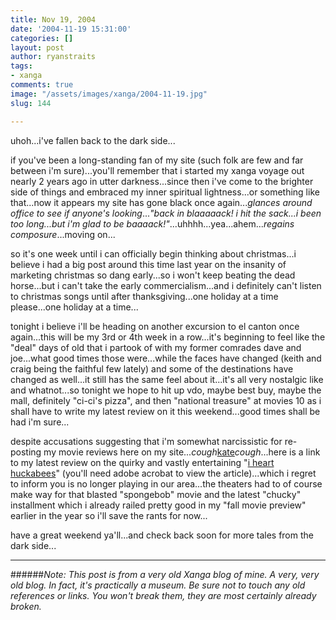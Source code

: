 ```yaml
---
title: Nov 19, 2004
date: '2004-11-19 15:31:00'
categories: []
layout: post
author: ryanstraits
tags:
- xanga
comments: true
image: "/assets/images/xanga/2004-11-19.jpg"
slug: 144

---
```

uhoh...i've fallen back to the dark side...

<!-- break -->

if you've been a long-standing fan of my site (such folk are few and far between i'm sure)...you'll remember that i started my xanga voyage out nearly 2 years ago in utter darkness...since then i've come to the brighter side of things and embraced my inner spiritual lightness...or something like that...now it appears my site has gone black once again...*glances around office to see if anyone's looking*...<em>"back in blaaaaack! i hit the sack...i been too long...but i'm glad to be baaaack!"</em>...uhhhh...yea...ahem...*regains composure*...moving on...

so it's one week until i can officially begin thinking about christmas...i believe i had a big post around this time last year on the insanity of marketing christmas so dang early...so i won't keep beating the dead horse...but i can't take the early commercialism...and i definitely can't listen to christmas songs until after thanksgiving...one holiday at a time please...one holiday at a time...

tonight i believe i'll be heading on another excursion to el canton once again...this will be my 3rd or 4th week in a row...it's beginning to feel like the "deal" days of old that i partook of with my former comrades dave and joe...what good times those were...while the faces have changed (keith and craig being the faithful few lately) and some of the destinations have changed as well...it still has the same feel about it...it's all very nostalgic like and whatnot...so tonight we hope to hit up vdo, maybe best buy, maybe the mall, definitely "ci-ci's pizza", and then "national treasure" at movies 10 as i shall have to write my latest review on it this weekend...good times shall be had i'm sure...

despite accusations suggesting that i'm somewhat narcissistic for re-posting my movie reviews here on my site...*cough*<a href="http://www.xanga.com/kaitrich" target="_blank">kate</a>*cough*...here is a link to my latest review on the quirky and vastly entertaining "<a href="http://www.the-review.com/archive/11112004/PDF/C03.pdf" target="_blank">i heart huckabees</a>" (you'll need adobe acrobat to view the article)...which i regret to inform you is no longer playing in our area...the theaters had to of course make way for that blasted "spongebob" movie and the latest "chucky" installment which i already railed pretty good in my "fall movie preview" earlier in the year so i'll save the rants for now...

have a great weekend ya'll...and check back soon for more tales from the dark side...

---

######*Note: This post is from a very old Xanga blog of mine. A very, very old blog. In fact, it's practically a museum. Be sure not to touch any old references or links. You won't break them, they are most certainly already broken.*